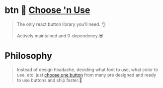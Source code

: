 # btn 📱 [Choose 'n Use](https://github.com/MediumSpringGreen/btn/tree/main/catalogue)
> The only react button library you'll need. 👌
>
> Actively maintained and 0-dependency.😎

# Philosophy
> Instead of design headache, deciding what font to use, what color to use, etc. just [choose one button](https://github.com/MediumSpringGreen/btn/tree/main/catalogue) from many pre designed and ready to use buttons and ship faster.🚀
